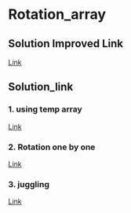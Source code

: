 # Rotation_array

## Solution Improved Link
[Link](https://github.com/woongjoonchoi/CodingAbilityIncreaseChallange/tree/main/2023_10/1013)
## Solution_link

### 1. using temp array
[Link](https://github.com/woongjoonchoi/CodingAbilityIncreaseChallange/tree/main/2022_01/0116)

### 2. Rotation one by one

[Link](https://github.com/woongjoonchoi/CodingAbilityIncreaseChallange/tree/main/2022_01/0116)

### 3. juggling

[Link](https://github.com/woongjoonchoi/CodingAbilityIncreaseChallange/tree/main/2022_01/0117)